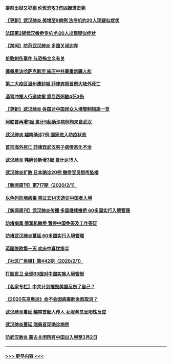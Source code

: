 #### [提前出狱又犯案 伦敦恐攻3伤凶嫌遭击毙](../pages/prog202/a102767635.md?t=02031211) 
#### [【更新】武汉肺炎 美增至9病例 法专机约20人现疑似症状](../pages/prog202/a102758911.md?t=02031211) 
#### [法国第2架武汉撤侨专机 约20人出现疑似症状](../pages/prog202/a102767617.md?t=02031211) 
#### [【禁闻】防范武汉肺炎  多国关闭边界](../pages/prog202/a102767542.md?t=02031211) 
#### [伦敦刺伤事件 与恐怖主义有关](../pages/prog202/a102767509.md?t=02031211) 
#### [蓬佩奥访哈萨克斯坦 施压中共尊重新疆人权](../pages/prog202/a102767395.md?t=02031211) 
#### [第二大疫区温州遭封城 菲律宾报首例大陆外死亡](../pages/prog202/a102767388.md?t=02031211) 
#### [酒驾冲撞人行道幼童 悉尼西郊酿4死3伤](../pages/prog202/a102767238.md?t=02031211) 
#### [【更新】武汉肺炎 各国对中国民众入境管制措施一览](../pages/prog202/a102767170.md?t=02031211) 
#### [阿联酋再增1起 累计5起确诊病例均来自武汉](../pages/prog202/a102767207.md?t=02031211) 
#### [武汉肺炎 越南确诊7例 国家进入防疫状态](../pages/prog202/a102767186.md?t=02031211) 
#### [首宗海外死亡 菲律宾武汉男子病情恶化不治](../pages/prog202/a102767150.md?t=02031211) 
#### [武汉肺炎 韩确诊新增3起 累计达15人](../pages/prog202/a102767132.md?t=02031211) 
#### [武汉肺炎扩散 日本确诊20例 撤侨官员惊传坠楼](../pages/prog202/a102767109.md?t=02031211) 
#### [【新闻周刊】第717期（2020/2/1）](../pages/prog202/a102767114.md?t=02031211) 
#### [以色列防堵病毒 禁过去14天造访中国者入境](../pages/prog202/a102767091.md?t=02031211) 
#### [【新闻周刊】武汉肺炎传播 多国继续撤侨 60多国实行入境管理](../pages/prog202/a102767044.md?t=02031211) 
#### [防堵病毒 俄军机撤侨 暂停中国免签及工作签证](../pages/prog202/a102767084.md?t=02031211) 
#### [防堵武汉肺炎蔓延 60多国实行入境管理](../pages/prog202/a102766756.md?t=02031211) 
#### [英国脱欧第一天 欢庆中喜忧掺半](../pages/prog202/a102766971.md?t=02031211) 
#### [【社区广角镜】第442期（2020/2/1）](../pages/prog202/a102766826.md?t=02031211) 
#### [打脸世卫 全球63国对中国实施入境管制](../pages/prog202/a102766497.md?t=02031211) 
#### [【名家专栏】中共计划摧毁美国反伤了自己？](../pages/prog202/a102766174.md?t=02031211) 
#### [《2020东京奥运》会不会因病毒肺炎而取消？](../pages/prog202/a102766393.md?t=02031211) 
#### [武汉肺炎蔓延  越南首起人传人 女服务员呈阳性反应](../pages/prog202/a102766314.md?t=02031211) 
#### [武汉肺炎蔓延 瑞典首现确诊病例](../pages/prog202/a102766272.md?t=02031211) 
#### [防武汉肺炎 蒙古关闭所有中国出入境至3月2日](../pages/prog202/a102766187.md?t=02031211) 

----
#### [ >>> 更早内容 <<< ](../indexes/prog202-earlier.md)

